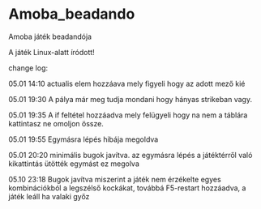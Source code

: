 # Amoba_beadando
Amoba játék beadandója 

A játék Linux-alatt íródott!

change log:

05.01 14:10 actualis elem hozzáava mely figyeli hogy az adott mező kié

05.01 19:30 A pálya már meg tudja mondani hogy hányas strikeban vagy.

05.01 19:35 A if feltétel hozzáadva mely felügyeli hogy na nem a táblára kattintasz ne omoljon össze. 

05.01 19:55 Egymásra lépés hibája megoldva

05.01 20:20 minimális bugok javítva. az egymásra lépés a játéktérről való kikattintás ütötték egymást ez megolva

05.10 23:18 Bugok javítva miszerint a játék nem érzékelte egyes kombinációkból a legszélső kockákat, továbbá F5-restart hozzáadva, a játék leáll ha valaki győz
 